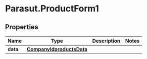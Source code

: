 # Parasut.ProductForm1

## Properties
Name | Type | Description | Notes
------------ | ------------- | ------------- | -------------
**data** | [**CompanyIdproductsData**](CompanyIdproductsData.md) |  | 


